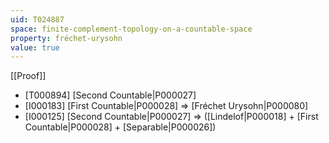 ```yaml
---
uid: T024887
space: finite-complement-topology-on-a-countable-space
property: fréchet-urysohn
value: true
---
```

[[Proof]]

* [T000894] [Second Countable|P000027]
* [I000183] [First Countable|P000028] => [Fréchet Urysohn|P000080]
* [I000125] [Second Countable|P000027] => ([Lindelof|P000018] + [First Countable|P000028] + [Separable|P000026])

